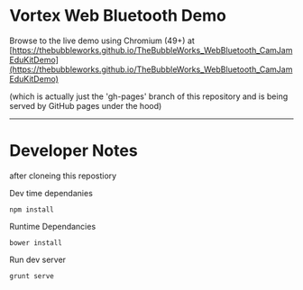 # Vortex Web Bluetooth Demo

Browse to the live demo using Chromium (49+) at [https://thebubbleworks.github.io/TheBubbleWorks_WebBluetooth_CamJamEduKitDemo](https://thebubbleworks.github.io/TheBubbleWorks_WebBluetooth_CamJamEduKitDemo)


(which is actually just the 'gh-pages' branch of this repository and is being served by GitHub pages under the hood)


---

# Developer Notes

after cloneing this repostiory

Dev time dependanies

```
npm install
```


Runtime Dependancies

```
bower install
```


Run dev server

```
grunt serve
```